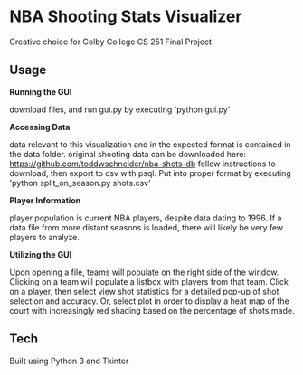 # NBA Shooting Stats Visualizer
Creative choice for Colby College CS 251 Final Project

## Usage

<b> Running the GUI </b>

download files, and run gui.py by executing
'python gui.py'


<b> Accessing Data </b>

data relevant to this visualization and in the expected format is contained in the data folder.
original shooting data can be downloaded here: https://github.com/toddwschneider/nba-shots-db
follow instructions to download, then export to csv with psql. Put into proper format by executing
'python split_on_season.py shots.csv'


<b> Player Information </b>

player population is current NBA players, despite data dating to 1996. If a data file from more
distant seasons is loaded, there will likely be very few players to analyze.


<b> Utilizing the GUI </b>

Upon opening a file, teams will populate on the right side of the window. Clicking on a team will
populate a listbox with players from that team. Click on a player, then select view shot statistics
for a detailed pop-up of shot selection and accuracy. Or, select plot in order to display a heat map
of the court with increasingly red shading based on the percentage of shots made.

## Tech

Built using Python 3 and Tkinter
